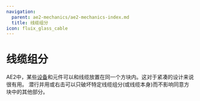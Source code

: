 ```yaml
---
navigation:
  parent: ae2-mechanics/ae2-mechanics-index.md
  title: 线缆组分
icon: fluix_glass_cable
---
```


# 线缆组分

<GameScene zoom="4" background="transparent">
  <ImportStructure src="../assets/assemblies/subparts_demonstration.snbt" />
  <IsometricCamera yaw="195" pitch="30" />
</GameScene>

AE2中，某些[设备](devices.md)和元件可以和线缆放置在同一个方块内。这对于紧凑的设计来说很有用。
潜行并用<ItemLink id="certus_quartz_wrench" />或<ItemLink id="network_tool" />右击可以只破坏特定线缆组分(或线缆本身)而不影响同意方块中的其他部分。